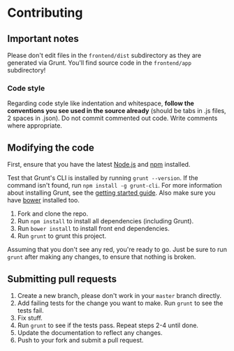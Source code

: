 # Contributing

## Important notes
Please don't edit files in the `frontend/dist` subdirectory as they are generated via Grunt. You'll find source code in the `frontend/app` subdirectory!

### Code style
Regarding code style like indentation and whitespace, **follow the conventions you see used in the source already** (should be tabs in .js files, 2 spaces in .json). Do not commit commented out code. Write comments where appropriate.

## Modifying the code
First, ensure that you have the latest [Node.js](http://nodejs.org/) and [npm](http://npmjs.org/) installed.

Test that Grunt's CLI is installed by running `grunt --version`.  If the command isn't found, run `npm install -g grunt-cli`.  For more information about installing Grunt, see the [getting started guide](http://gruntjs.com/getting-started). Also make sure you have [bower](https://github.com/bower/bower) installed too.

1. Fork and clone the repo.
2. Run `npm install` to install all dependencies (including Grunt).
3. Run `bower install` to install front end dependencies.
4. Run `grunt` to grunt this project.

Assuming that you don't see any red, you're ready to go. Just be sure to run `grunt` after making any changes, to ensure that nothing is broken.

## Submitting pull requests

1. Create a new branch, please don't work in your `master` branch directly.
2. Add failing tests for the change you want to make. Run `grunt` to see the tests fail.
3. Fix stuff.
4. Run `grunt` to see if the tests pass. Repeat steps 2-4 until done.
5. Update the documentation to reflect any changes.
6. Push to your fork and submit a pull request.
